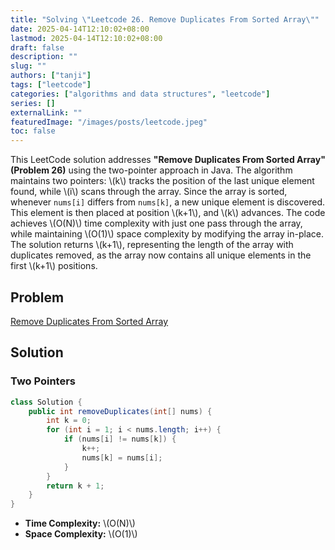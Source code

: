 ```yaml
---
title: "Solving \"Leetcode 26. Remove Duplicates From Sorted Array\""
date: 2025-04-14T12:10:02+08:00
lastmod: 2025-04-14T12:10:02+08:00
draft: false
description: ""
slug: ""
authors: ["tanji"]
tags: ["leetcode"]
categories: ["algorithms and data structures", "leetcode"]
series: []
externalLink: ""
featuredImage: "/images/posts/leetcode.jpeg"
toc: false
---
```


This LeetCode solution addresses **"Remove Duplicates From Sorted Array" (Problem 26)** using the two-pointer approach in Java. The algorithm maintains two pointers: \\(k\\) tracks the position of the last unique element found, while \\(i\\) scans through the array. Since the array is sorted, whenever `nums[i]` differs from `nums[k]`, a new unique element is discovered. This element is then placed at position \\(k+1\\), and \\(k\\) advances. The code achieves \\(O(N)\\) time complexity with just one pass through the array, while maintaining \\(O(1)\\) space complexity by modifying the array in-place. The solution returns \\(k+1\\), representing the length of the array with duplicates removed, as the array now contains all unique elements in the first \\(k+1\\) positions.

## Problem
[Remove Duplicates From Sorted Array](https://leetcode.com/problems/remove-duplicates-from-sorted-array/)

## Solution
### Two Pointers
```java
class Solution {
    public int removeDuplicates(int[] nums) {
        int k = 0;
        for (int i = 1; i < nums.length; i++) {
            if (nums[i] != nums[k]) {
                k++;
                nums[k] = nums[i];
            }
        }
        return k + 1;
    }
}
```
* **Time Complexity:** \\(O(N)\\)
* **Space Complexity:** \\(O(1)\\)